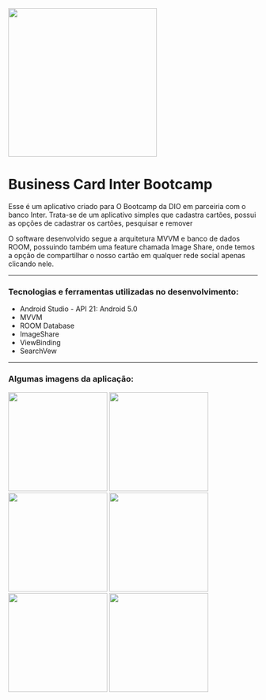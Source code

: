 <img src="https://user-images.githubusercontent.com/56280877/130838975-366073a0-1f74-4001-8d69-b7f576731097.png" width="300px" />

# Business Card Inter Bootcamp

<p> Esse é um aplicativo criado para O Bootcamp da DIO em parceiria com o banco Inter. Trata-se de um aplicativo simples que cadastra cartões, possui as opções de cadastrar os cartões, pesquisar e remover </p>
<p> O software desenvolvido segue a arquitetura MVVM e banco de dados ROOM, possuindo também uma feature chamada Image Share, onde temos a opção de compartilhar o nosso cartão em qualquer rede social apenas clicando nele. </p>
<hr>
<h3> Tecnologias e ferramentas utilizadas no desenvolvimento: </h3>
<ul>
  <li> Android Studio - API 21: Android 5.0 </li>
  <li> MVVM </li>  
  <li> ROOM Database </li>
  <li> ImageShare </li>
  <li> ViewBinding</li>
  <li> SearchVew </li>
</ul>
<hr>
<h3> Algumas imagens da aplicação: </h3>
<div>
  <img src="https://user-images.githubusercontent.com/56280877/135866356-5ca18095-c8fb-411c-b8e2-9319ce26cb98.jpg" width="200px" />

  <img src="https://user-images.githubusercontent.com/56280877/135866420-d28ceb7a-1dbb-4778-93ad-f97e0a08e457.jpg" width="200px" />

  <img src="https://user-images.githubusercontent.com/56280877/135866573-632b7ce7-6f4e-4222-a9c7-6c2fb3c21bc1.jpg" width="200px" />

  <img src="https://user-images.githubusercontent.com/56280877/135866643-05886e25-b522-48bf-8e51-b162b7d1003e.jpg" width="200px" />
  
  <img src="https://user-images.githubusercontent.com/56280877/135866680-0876e18f-5535-429f-b703-262f134963a5.jpg" width="200px" />
  
  <img src="https://user-images.githubusercontent.com/56280877/135866749-0522db97-5b58-44ca-852d-8d0478a180e1.jpg" width="200px" />
</div>
